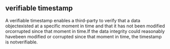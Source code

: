 ## verifiable timestamp

A verifiable timestamp enables a third-party to verify that a data objectexisted at a specific moment in time and that it has not been modified orcorrupted since that moment in time.If the data integrity could reasonably havebeen modified or corrupted since that moment in time, the timestamp is notverifiable.

